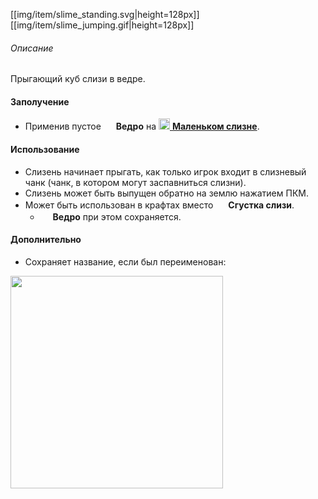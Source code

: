 [[img/item/slime_standing.svg|height=128px]] [[img/item/slime_jumping.gif|height=128px]]

###### Описание
Прыгающий куб слизи в ведре.

#### Заполучение
- Применив пустое <img src="https://gamepedia.cursecdn.com/minecraft_gamepedia/f/fc/Bucket_JE2_BE2.png?version=ed6c0f9cd0064825d42ee1cd9dbc0b78" width="16"> **Ведро** на [<img src="https://gamepedia.cursecdn.com/minecraft_gamepedia/3/38/Slime.png?version=62d632cbd3eecaa4cba846f492eaed8b" width="18"> **Маленьком слизне**](https://github.com/SoSeDiK-Universe/Wiki/wiki/Слизень).

#### Использование
- Слизень начинает прыгать, как только игрок входит в слизневый чанк (чанк, в котором могут заспавниться слизни).
- Слизень может быть выпущен обратно на землю нажатием ПКМ.
- Может быть использован в крафтах вместо <img src="https://gamepedia.cursecdn.com/minecraft_gamepedia/d/d0/Slimeball_JE2_BE2.png" width="16"> **Сгустка слизи**.
  - <img src="https://gamepedia.cursecdn.com/minecraft_gamepedia/f/fc/Bucket_JE2_BE2.png?version=ed6c0f9cd0064825d42ee1cd9dbc0b78" width="16"> **Ведро** при этом сохраняется.

#### Дополнительно
- Сохраняет название, если был переименован:

<img src="https://i.imgur.com/2p3KQap.png" width="340">